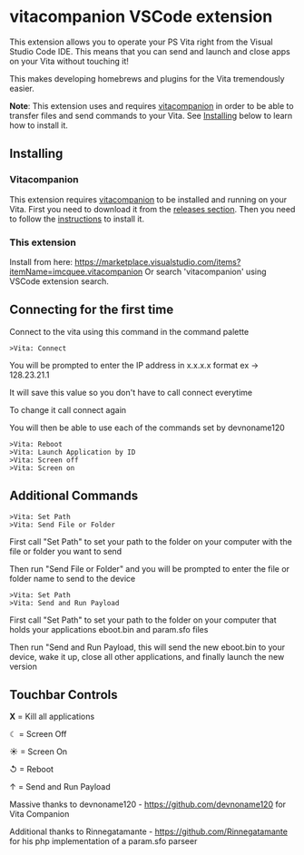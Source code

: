 # vitacompanion VSCode extension

This extension allows you to operate your PS Vita right from the Visual Studio Code IDE. This means that you can send and launch and close apps on your Vita without touching it!

This makes developing homebrews and plugins for the Vita tremendously easier.

**Note**: This extension uses and requires [vitacompanion](https://github.com/devnoname120/vitacompanion) in order to be able to transfer files and send commands to your Vita. See [Installing](#Installing) below to learn how to install it.


## Installing

### Vitacompanion

This extension requires [vitacompanion](https://github.com/devnoname120/vitacompanion) to be installed and running on your Vita.
First you need to download it from the [releases section](https://github.com/devnoname120/vitacompanion/releases).
Then you need to follow the [instructions](https://github.com/devnoname120/vitacompanion#readme) to install it.

### This extension

Install from here: https://marketplace.visualstudio.com/items?itemName=imcquee.vitacompanion
Or search 'vitacompanion' using VSCode extension search.

## Connecting for the first time

Connect to the vita using this command in the command palette
```
>Vita: Connect
```

You will be prompted to enter the IP address in x.x.x.x format ex -> 128.23.21.1

It will save this value so you don't have to call connect everytime

To change it call connect again

You will then be able to use each of the commands set by devnoname120
```
>Vita: Reboot
>Vita: Launch Application by ID
>Vita: Screen off
>Vita: Screen on
```

## Additional Commands

```
>Vita: Set Path
>Vita: Send File or Folder
```
First call "Set Path" to set your path to the folder on your computer with the file or folder you want to send

Then run "Send File or Folder" and you will be prompted to enter the file or folder name to send to the device

```
>Vita: Set Path
>Vita: Send and Run Payload
```

First call "Set Path" to set your path to the folder on your computer that holds your applications eboot.bin and param.sfo files

Then run "Send and Run Payload, this will send the new eboot.bin to your device, wake it up, close all other applications, and finally launch the new version

## Touchbar Controls

**X** = Kill all applications

☾ = Screen Off

☀ = Screen On

↺ = Reboot

↑ = Send and Run Payload


Massive thanks to devnoname120 - https://github.com/devnoname120 for Vita Companion

Additional thanks to Rinnegatamante - https://github.com/Rinnegatamante for his php implementation of a param.sfo parseer
